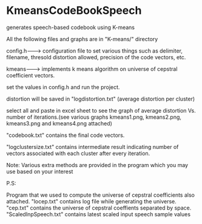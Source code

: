 # KmeansCodeBookSpeech
generates speech-based codebook using K-means

All the following files and graphs are in "K-means/" directory

config.h---> configuration file to set various things such as delimiter, filename, thresold distortion allowed, precision of the code vectors, etc.

kmeans---> implements k means algorithm on universe of cepstral coefficient vectors.

set the values in config.h and run the project.

distortion will be saved in "logdistortion.txt" (average distortion per cluster)

select all and paste in excel sheet to see the graph of average distortion Vs. number of iterations.(see various graphs kmeans1.png, kmeans2.png, kmeans3.png and kmeans4.png attached)

"codebook.txt" contains the final code vectors.

"logclustersize.txt" contains intermediate result indicating number of vectors associated with each cluster after every iteration.

Note:
Various extra methods are provided in the program which you may use based on your interest


P.S:

Program that we used to compute the universe of cepstral coefficients also attached.
"locep.txt" contains log file while generating the universe.
"cep.txt" contains the universe of cepstral coeffients separated by space.
"ScaledInpSpeech.txt" contains latest scaled input speech sample values
